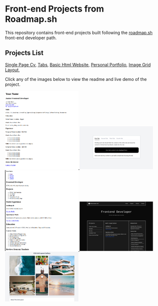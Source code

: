 # Front-end Projects from Roadmap.sh

This repository contains front-end projects built following the [roadmap.sh](https://roadmap.sh/) front-end developer path.

## Projects List

[Single Page Cv](https://roadmap.sh/projects/single-page-cv),
[Tabs](https://roadmap.sh/projects/simple-tabs),
[Basic Html Website](https://roadmap.sh/projects/basic-html-website),
[Personal Portfolio](https://roadmap.sh/projects/portfolio-website),
[Image Grid Layout](https://roadmap.sh/projects/image-grid),

Click any of the images below to view the readme and live demo of the project.

<p align="left">
  <a href='/single-page-cv'>
    <img width="48%" src="./assets/images/single-page-cv.png" alt="single page cv" />
  </a>
  <a href='/tabs'>
    <img width="48%" src="./assets/images/tabs.png" alt="tabs" />
  </a>
  <a href='/basic-html-website'>
    <img width="48%" src="./assets/images/basic-html-website.png" alt="basic html website" />
  </a>
   <a href='/personal-portfolio'>
    <img width="48%" src="./assets/images/personal-portfolio.png" alt="basic html website" />
  </a>
   <a href='/image-grid-layout'>
    <img width="48%" src="./assets/images/image-grid.png" alt="basic html website" />
  </a>
</p>
